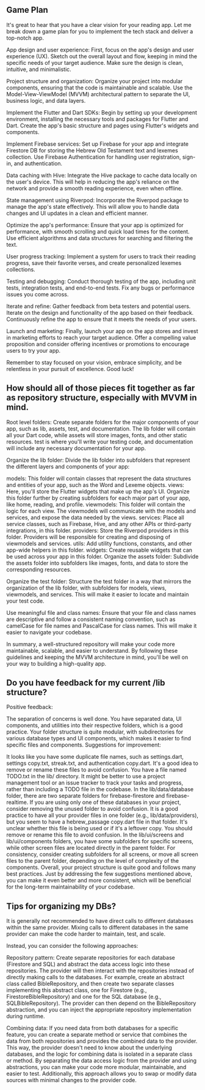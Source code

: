 ## Game Plan

It's great to hear that you have a clear vision for your reading app. Let me break down a game plan for you to implement the tech stack and deliver a top-notch app.

App design and user experience:
First, focus on the app's design and user experience (UX). Sketch out the overall layout and flow, keeping in mind the specific needs of your target audience. Make sure the design is clean, intuitive, and minimalistic.

Project structure and organization:
Organize your project into modular components, ensuring that the code is maintainable and scalable. Use the Model-View-ViewModel (MVVM) architectural pattern to separate the UI, business logic, and data layers.

Implement the Flutter and Dart SDKs:
Begin by setting up your development environment, installing the necessary tools and packages for Flutter and Dart. Create the app's basic structure and pages using Flutter's widgets and components.

Implement Firebase services:
Set up Firebase for your app and integrate Firestore DB for storing the Hebrew Old Testament text and lexemes collection. Use Firebase Authentication for handling user registration, sign-in, and authentication.

Data caching with Hive:
Integrate the Hive package to cache data locally on the user's device. This will help in reducing the app's reliance on the network and provide a smooth reading experience, even when offline.

State management using Riverpod:
Incorporate the Riverpod package to manage the app's state effectively. This will allow you to handle data changes and UI updates in a clean and efficient manner.

Optimize the app's performance:
Ensure that your app is optimized for performance, with smooth scrolling and quick load times for the content. Use efficient algorithms and data structures for searching and filtering the text.

User progress tracking:
Implement a system for users to track their reading progress, save their favorite verses, and create personalized lexemes collections.

Testing and debugging:
Conduct thorough testing of the app, including unit tests, integration tests, and end-to-end tests. Fix any bugs or performance issues you come across.

Iterate and refine:
Gather feedback from beta testers and potential users. Iterate on the design and functionality of the app based on their feedback. Continuously refine the app to ensure that it meets the needs of your users.

Launch and marketing:
Finally, launch your app on the app stores and invest in marketing efforts to reach your target audience. Offer a compelling value proposition and consider offering incentives or promotions to encourage users to try your app.

Remember to stay focused on your vision, embrace simplicity, and be relentless in your pursuit of excellence. Good luck!

## How should all of those pieces fit together as far as repository structure, especially with MVVM in mind. 

Root level folders:
Create separate folders for the major components of your app, such as lib, assets, test, and documentation. The lib folder will contain all your Dart code, while assets will store images, fonts, and other static resources. test is where you'll write your testing code, and documentation will include any necessary documentation for your app.

Organize the lib folder:
Divide the lib folder into subfolders that represent the different layers and components of your app:

models: This folder will contain classes that represent the data structures and entities of your app, such as the Word and Lexeme objects.
views: Here, you'll store the Flutter widgets that make up the app's UI. Organize this folder further by creating subfolders for each major part of your app, like home, reading, and profile.
viewmodels: This folder will contain the logic for each view. The viewmodels will communicate with the models and services, and expose the data needed by the views.
services: Place all service classes, such as Firebase, Hive, and any other APIs or third-party integrations, in this folder.
providers: Store the Riverpod providers in this folder. Providers will be responsible for creating and disposing of viewmodels and services.
utils: Add utility functions, constants, and other app-wide helpers in this folder.
widgets: Create reusable widgets that can be used across your app in this folder.
Organize the assets folder:
Subdivide the assets folder into subfolders like images, fonts, and data to store the corresponding resources.

Organize the test folder:
Structure the test folder in a way that mirrors the organization of the lib folder, with subfolders for models, views, viewmodels, and services. This will make it easier to locate and maintain your test code.

Use meaningful file and class names:
Ensure that your file and class names are descriptive and follow a consistent naming convention, such as camelCase for file names and PascalCase for class names. This will make it easier to navigate your codebase.

In summary, a well-structured repository will make your code more maintainable, scalable, and easier to understand. By following these guidelines and keeping the MVVM architecture in mind, you'll be well on your way to building a high-quality app.

## Do you have feedback for my current /lib structure?
Positive feedback:

The separation of concerns is well done. You have separated data, UI components, and utilities into their respective folders, which is a good practice.
Your folder structure is quite modular, with subdirectories for various database types and UI components, which makes it easier to find specific files and components.
Suggestions for improvement:

It looks like you have some duplicate file names, such as settings.dart, settings copy.txt, streak.txt, and authentication copy.dart. It's a good idea to remove or rename these files to avoid confusion.
You have a file named TODO.txt in the lib/ directory. It might be better to use a project management tool or an issue tracker to track your tasks and progress, rather than including a TODO file in the codebase.
In the lib/data/database folder, there are two separate folders for firebase-firestore and firebase-realtime. If you are using only one of these databases in your project, consider removing the unused folder to avoid confusion.
It is a good practice to have all your provider files in one folder (e.g., lib/data/providers), but you seem to have a hebrew_passage copy.dart file in that folder. It's unclear whether this file is being used or if it's a leftover copy. You should remove or rename this file to avoid confusion.
In the lib/ui/screens and lib/ui/components folders, you have some subfolders for specific screens, while other screen files are located directly in the parent folder. For consistency, consider creating subfolders for all screens, or move all screen files to the parent folder, depending on the level of complexity of the components.
Overall, your project structure is quite good and follows many best practices. Just by addressing the few suggestions mentioned above, you can make it even better and more consistent, which will be beneficial for the long-term maintainability of your codebase.


## Tips for organizing my DBs?

It is generally not recommended to have direct calls to different databases within the same provider. Mixing calls to different databases in the same provider can make the code harder to maintain, test, and scale.

Instead, you can consider the following approaches:

Repository pattern: Create separate repositories for each database (Firestore and SQL) and abstract the data access logic into these repositories. The provider will then interact with the repositories instead of directly making calls to the databases.
For example, create an abstract class called BibleRepository, and then create two separate classes implementing this abstract class, one for Firestore (e.g., FirestoreBibleRepository) and one for the SQL database (e.g., SQLBibleRepository). The provider can then depend on the BibleRepository abstraction, and you can inject the appropriate repository implementation during runtime.

Combining data: If you need data from both databases for a specific feature, you can create a separate method or service that combines the data from both repositories and provides the combined data to the provider. This way, the provider doesn't need to know about the underlying databases, and the logic for combining data is isolated in a separate class or method.
By separating the data access logic from the provider and using abstractions, you can make your code more modular, maintainable, and easier to test. Additionally, this approach allows you to swap or modify data sources with minimal changes to the provider code.





